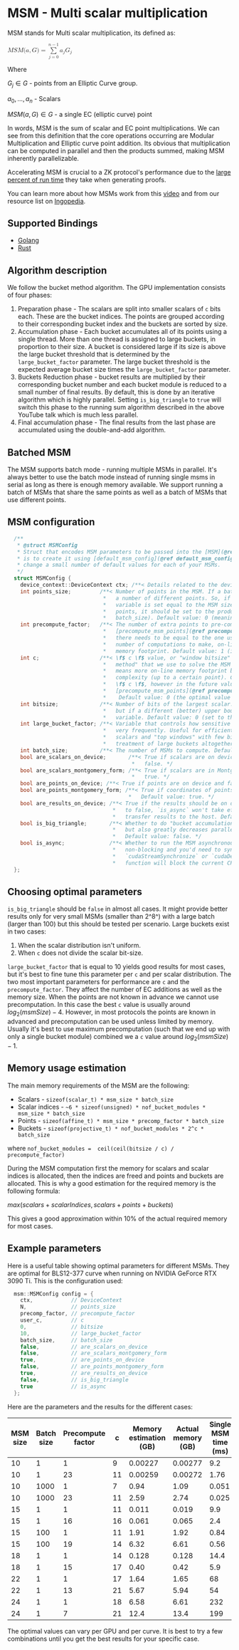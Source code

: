 # MSM - Multi scalar multiplication

MSM stands for Multi scalar multiplication, its defined as:

<math xmlns="http://www.w3.org/1998/Math/MathML">
  <mi>M</mi>
  <mi>S</mi>
  <mi>M</mi>
  <mo stretchy="false">(</mo>
  <mi>a</mi>
  <mo>,</mo>
  <mi>G</mi>
  <mo stretchy="false">)</mo>
  <mo>=</mo>
  <munderover>
    <mo data-mjx-texclass="OP" movablelimits="false">&#x2211;</mo>
    <mrow data-mjx-texclass="ORD">
      <mi>j</mi>
      <mo>=</mo>
      <mn>0</mn>
    </mrow>
    <mrow data-mjx-texclass="ORD">
      <mi>n</mi>
      <mo>&#x2212;</mo>
      <mn>1</mn>
    </mrow>
  </munderover>
  <msub>
    <mi>a</mi>
    <mi>j</mi>
  </msub>
  <msub>
    <mi>G</mi>
    <mi>j</mi>
  </msub>
</math>

Where

$G_j \in G$ - points from an Elliptic Curve group.

$a_0, \ldots, a_n$ - Scalars

$MSM(a, G) \in G$ - a single EC (elliptic curve) point

In words, MSM is the sum of scalar and EC point multiplications. We can see from this definition that the core operations occurring are Modular Multiplication and Elliptic curve point addition. Its obvious that multiplication can be computed in parallel and then the products summed, making MSM inherently parallelizable.

Accelerating MSM is crucial to a ZK protocol's performance due to the [large percent of run time](https://hackmd.io/@0xMonia/SkQ6-oRz3#Hardware-acceleration-in-action) they take when generating proofs.

You can learn more about how MSMs work from this [video](https://www.youtube.com/watch?v=Bl5mQA7UL2I) and from our resource list on [Ingopedia](https://www.ingonyama.com/ingopedia/msm).

## Supported Bindings

- [Golang](../golang-bindings/msm.md)
- [Rust](../rust-bindings//msm.md)

## Algorithm description

We follow the bucket method algorithm. The GPU implementation consists of four phases:

1. Preparation phase - The scalars are split into smaller scalars of `c` bits each. These are the bucket indices. The points are grouped according to their corresponding bucket index and the buckets are sorted by size.
2. Accumulation phase - Each bucket accumulates all of its points using a single thread. More than one thread is assigned to large buckets, in proportion to their size. A bucket is considered large if its size is above the large bucket threshold that is determined by the `large_bucket_factor` parameter. The large bucket threshold is the expected average bucket size times the `large_bucket_factor` parameter.
3. Buckets Reduction phase - bucket results are multiplied by their corresponding bucket number and each bucket module is reduced to a small number of final results. By default, this is done by an iterative algorithm which is highly parallel. Setting `is_big_triangle` to `true` will switch this phase to the running sum algorithm described in the above YouTube talk which is much less parallel.
4. Final accumulation phase - The final results from the last phase are accumulated using the double-and-add algorithm.

## Batched MSM

The MSM supports batch mode - running multiple MSMs in parallel. It's always better to use the batch mode instead of running single msms in serial as long as there is enough memory available. We support running a batch of MSMs that share the same points as well as a batch of MSMs that use different points.

## MSM configuration

```cpp
  /**
   * @struct MSMConfig
   * Struct that encodes MSM parameters to be passed into the [MSM](@ref MSM) function. The intended use of this struct
   * is to create it using [default_msm_config](@ref default_msm_config) function and then you'll hopefully only need to
   * change a small number of default values for each of your MSMs.
   */
  struct MSMConfig {
    device_context::DeviceContext ctx; /**< Details related to the device such as its id and stream id. */
    int points_size;         /**< Number of points in the MSM. If a batch of MSMs needs to be computed, this should be
                              *   a number of different points. So, if each MSM re-uses the same set of points, this
                              *   variable is set equal to the MSM size. And if every MSM uses a distinct set of
                              *   points, it should be set to the product of MSM size and [batch_size](@ref
                              *   batch_size). Default value: 0 (meaning it's equal to the MSM size). */
    int precompute_factor;   /**< The number of extra points to pre-compute for each point. See the
                              *   [precompute_msm_points](@ref precompute_msm_points) function, `precompute_factor` passed
                              *   there needs to be equal to the one used here. Larger values decrease the
                              *   number of computations to make, on-line memory footprint, but increase the static
                              *   memory footprint. Default value: 1 (i.e. don't pre-compute). */
    int c;                   /**< \f$ c \f$ value, or "window bitsize" which is the main parameter of the "bucket
                              *   method" that we use to solve the MSM problem. As a rule of thumb, larger value
                              *   means more on-line memory footprint but also more parallelism and less computational
                              *   complexity (up to a certain point). Currently pre-computation is independent of
                              *   \f$ c \f$, however in the future value of \f$ c \f$ here and the one passed into the
                              *   [precompute_msm_points](@ref precompute_msm_points) function will need to be identical.
                              *    Default value: 0 (the optimal value of \f$ c \f$ is chosen automatically).  */
    int bitsize;             /**< Number of bits of the largest scalar. Typically equals the bitsize of scalar field,
                              *   but if a different (better) upper bound is known, it should be reflected in this
                              *   variable. Default value: 0 (set to the bitsize of scalar field). */
    int large_bucket_factor; /**< Variable that controls how sensitive the algorithm is to the buckets that occur
                              *   very frequently. Useful for efficient treatment of non-uniform distributions of
                              *   scalars and "top windows" with few bits. Can be set to 0 to disable separate
                              *   treatment of large buckets altogether. Default value: 10. */
    int batch_size;          /**< The number of MSMs to compute. Default value: 1. */
    bool are_scalars_on_device;       /**< True if scalars are on device and false if they're on host. Default value:
                                       *   false. */
    bool are_scalars_montgomery_form; /**< True if scalars are in Montgomery form and false otherwise. Default value:
                                       *   true. */
    bool are_points_on_device; /**< True if points are on device and false if they're on host. Default value: false. */
    bool are_points_montgomery_form; /**< True if coordinates of points are in Montgomery form and false otherwise.
                                      *   Default value: true. */
    bool are_results_on_device; /**< True if the results should be on device and false if they should be on host. If set
                                 *   to false, `is_async` won't take effect because a synchronization is needed to
                                 *   transfer results to the host. Default value: false. */
    bool is_big_triangle;       /**< Whether to do "bucket accumulation" serially. Decreases computational complexity
                                 *   but also greatly decreases parallelism, so only suitable for large batches of MSMs.
                                 *   Default value: false. */
    bool is_async;              /**< Whether to run the MSM asynchronously. If set to true, the MSM function will be
                                 *   non-blocking and you'd need to synchronize it explicitly by running
                                 *   `cudaStreamSynchronize` or `cudaDeviceSynchronize`. If set to false, the MSM
                                 *   function will block the current CPU thread. */
  };
```

## Choosing optimal parameters

`is_big_triangle` should be `false` in almost all cases. It might provide better results only for very small MSMs (smaller than 2^8^) with a large batch (larger than 100) but this should be tested per scenario.
Large buckets exist in two cases:
1. When the scalar distribution isn't uniform.
2. When `c` does not divide the scalar bit-size.

`large_bucket_factor` that is equal to 10 yields good results for most cases, but it's best to fine tune this parameter per `c` and per scalar distribution.
The two most important parameters for performance are `c` and the `precompute_factor`. They affect the number of EC additions as well as the memory size. When the points are not known in advance we cannot use precomputation. In this case the best `c` value is usually around $log_2(msmSize) - 4$. However, in most protocols the points are known in advanced and precomputation can be used unless limited by memory. Usually it's best to use maximum precomputation (such that we end up with only a single bucket module) combined we a `c` value around $log_2(msmSize) - 1$.

## Memory usage estimation

The main memory requirements of the MSM are the following:

- Scalars - `sizeof(scalar_t) * msm_size * batch_size`
- Scalar indices - `~6 * sizeof(unsigned) * nof_bucket_modules * msm_size * batch_size`
- Points - `sizeof(affine_t) * msm_size * precomp_factor * batch_size`
- Buckets - `sizeof(projective_t) * nof_bucket_modules * 2^c * batch_size`

where `nof_bucket_modules =  ceil(ceil(bitsize / c) / precompute_factor)`

During the MSM computation first the memory for scalars and scalar indices is allocated, then the indices are freed and points and buckets are allocated. This is why a good estimation for the required memory is the following formula:

$max(scalars + scalarIndices, scalars + points + buckets)$

This gives a good approximation within 10% of the actual required memory for most cases.

## Example parameters

Here is a useful table showing optimal parameters for different MSMs. They are optimal for BLS12-377 curve when running on NVIDIA GeForce RTX 3090 Ti. This is the configuration used:

```cpp
  msm::MSMConfig config = {
    ctx,            // DeviceContext
    N,              // points_size
    precomp_factor, // precompute_factor
    user_c,         // c
    0,              // bitsize
    10,             // large_bucket_factor
    batch_size,     // batch_size
    false,          // are_scalars_on_device
    false,          // are_scalars_montgomery_form
    true,           // are_points_on_device
    false,          // are_points_montgomery_form
    true,           // are_results_on_device
    false,          // is_big_triangle
    true            // is_async
  };
```

Here are the parameters and the results for the different cases:

| MSM size | Batch size | Precompute factor | c | Memory estimation (GB) | Actual memory (GB) | Single MSM time (ms) |
| --- | --- | --- | --- | --- | --- | --- |
| 10 | 1 | 1 | 9 | 0.00227 | 0.00277 | 9.2 |
| 10 | 1 | 23 | 11 | 0.00259 | 0.00272 | 1.76 |
| 10 | 1000 | 1 | 7 | 0.94 | 1.09 | 0.051 |
| 10 | 1000 | 23 | 11 | 2.59 | 2.74 | 0.025 |
| 15 | 1 | 1 | 11 | 0.011 | 0.019 | 9.9 |
| 15 | 1 | 16 | 16 | 0.061 | 0.065 | 2.4 |
| 15 | 100 | 1 | 11 | 1.91 | 1.92 | 0.84 |
| 15 | 100 | 19 | 14 | 6.32 | 6.61 | 0.56 |
| 18 | 1 | 1 | 14 | 0.128 | 0.128 | 14.4 |
| 18 | 1 | 15 | 17 | 0.40 | 0.42 | 5.9 |
| 22 | 1 | 1 | 17 | 1.64 | 1.65 | 68 |
| 22 | 1 | 13 | 21 | 5.67 | 5.94 | 54 |
| 24 | 1 | 1 | 18 | 6.58 | 6.61 | 232 |
| 24 | 1 | 7 | 21 | 12.4 | 13.4 | 199 |

The optimal values can vary per GPU and per curve. It is best to try a few combinations until you get the best results for your specific case.
